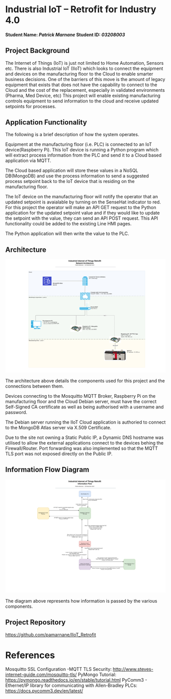 # Industrial IoT – Retrofit for Industry 4.0
#### Student Name: *Patrick Marnane*   Student ID: *03208003*

## Project Background

The Internet of Things (IoT) is just not limited to Home Automation, Sensors etc. There is also Industrial IoT (IIoT) which looks to connect the equipment and devices on the manufacturing floor to the Cloud to enable smarter business decisions.
One of the barriers of this move is the amount of legacy equipment that exists that does not have the capability to connect to the Cloud and the cost of the replacement, especially in validated environments (Pharma, Med Device, etc)
This project will enable existing manufacturing controls equipment to send information to the cloud and receive updated setpoints for processes.

## Application Functionality

The following is a brief description of how the system operates.

Equipment at the manufacturing floor (i.e. PLC) is connected to an IoT device(Raspberry Pi). This IoT device is running a Python program which will extract process information from the PLC and send it to a Cloud based application via MQTT.

The Cloud based application will store these values in a NoSQL DB(MongoDB) and use the process information to send a suggested process setpoint back to the IoT device that is residing on the manufacturing floor.

The IoT device on the manufacturing floor will notify the operator that an updated setpoint is avaialable by turning on the SenseHat indicator to red. For this project the operator will make an API GET request to the Python application for the updated setpoint value and if they would like to update the setpoint with the value, they can send an API POST request. This API functionality could be added to the existing Line HMI pages.

The Python application will then write the value to the PLC.


## Architecture

![IIot Retrofit Architecture](https://github.com/pamarnane/IIoT_Retrofit/blob/master/img/IIoT_RetroFit_Architecture.png)

The architecture above details the components used for this project and the connections between them.

Devices connecting to the Mosquitto MQTT Broker, Raspberry Pi on the manufacturing floor and the Cloud Debian server, must have the correct Self-Signed CA certificate as well as being authorised with a username and password.

The Debian server running the IIoT Cloud application is authoried to connect to the MongoDB Atlas server via X.509 Certificate.

Due to the site not owning a Static Public IP, a Dynamic DNS hostname was utilised to allow the external applications connect to the devices behing the Firewall/Router. Port forwarding was also implemented so that the MQTT TLS port was not exposed directly on the Public IP.


## Information Flow Diagram

![IIot Retrofit Information Flow](https://github.com/pamarnane/IIoT_Retrofit/blob/master/img/IIoT_RetroFit_InformationFlow.png)

The diagram above represents how information is passed by the various components.


## Project Repository

https://github.com/pamarnane/IIoT_Retrofit

# References

Mosquitto SSL Configuration -MQTT TLS Security: http://www.steves-internet-guide.com/mosquitto-tls/
PyMongo Tutorial: https://pymongo.readthedocs.io/en/stable/tutorial.html
PyComm3 - Ethernet/IP library for communicating with Allen-Bradley PLCs: https://docs.pycomm3.dev/en/latest/
